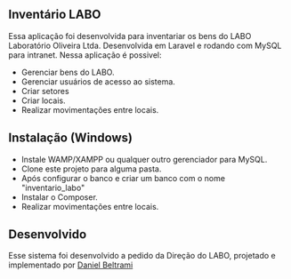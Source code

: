 

## Inventário LABO

Essa aplicação foi desenvolvida para inventariar os bens do LABO Laboratório Oliveira Ltda. Desenvolvida em Laravel e rodando com MySQL para intranet. Nessa aplicação é possivel:

- Gerenciar bens do LABO.
- Gerenciar usuários de acesso ao sistema.
- Criar setores
- Criar locais.
- Realizar movimentações entre locais.


## Instalação (Windows)

- Instale WAMP/XAMPP ou qualquer outro gerenciador para MySQL.
- Clone este projeto para alguma pasta.
- Após configurar o banco e criar um banco com o nome "inventario_labo"
- Instalar o Composer.
- Realizar movimentações entre locais.



## Desenvolvido

Esse sistema foi desenvolvido a pedido da Direção do LABO, projetado e implementado por [Daniel Beltrami](https://danielbeltrami.com.br)
